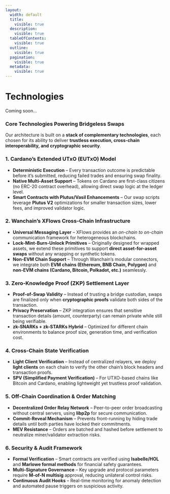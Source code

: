 ```yaml
---
layout:
  width: default
  title:
    visible: true
  description:
    visible: true
  tableOfContents:
    visible: true
  outline:
    visible: true
  pagination:
    visible: true
  metadata:
    visible: true
---
```


# Technologies

Coming soon...

### **Core Technologies Powering Bridgeless Swaps**

Our architecture is built on a **stack of complementary technologies**, each chosen for its ability to deliver **trustless execution, cross-chain interoperability, and cryptographic security**.

### **1. Cardano’s Extended UTxO (EUTxO) Model**

* **Deterministic Execution** – Every transaction outcome is predictable before it’s submitted, reducing failed trades and ensuring swap finality.
* **Native Multi-Asset Support** – Tokens on Cardano are first-class citizens (no ERC-20 contract overhead), allowing direct swap logic at the ledger level.
* **Smart Contracts with Plutus/Vasil Enhancements** – Our swap scripts leverage **Plutus V2** optimizations for smaller transaction sizes, lower fees, and improved validator logic.

### **2. Wanchain’s XFlows Cross-Chain Infrastructure**

* **Universal Messaging Layer** – XFlows provides an _on-chain to on-chain_ communication framework for heterogeneous blockchains.
* **Lock-Mint-Burn-Unlock Primitives** – Originally designed for wrapped assets, we extend these primitives to support **direct asset-for-asset swaps** without any wrapping or synthetic tokens.
* **Non-EVM Chain Support** – Through Wanchain’s modular connectors, we integrate both **EVM chains (Ethereum, BNB Chain, Polygon)** and **non-EVM chains (Cardano, Bitcoin, Polkadot, etc.)** seamlessly.

### **3. Zero-Knowledge Proof (ZKP) Settlement Layer**

* **Proof-of-Swap Validity** – Instead of trusting a bridge custodian, swaps are finalized only when **cryptographic proofs** validate both sides of the transaction.
* **Privacy Preservation** – ZKP integration ensures that sensitive transaction details (amount, counterparty) can remain private while still being verifiable.
* **zk-SNARKs + zk-STARKs Hybrid** – Optimized for different chain environments to balance proof size, generation time, and verification cost.

### **4. Cross-Chain State Verification**

* **Light Client Verification** – Instead of centralized relayers, we deploy **light clients** on each chain to verify the other chain’s block headers and transaction proofs.
* **SPV (Simplified Payment Verification)** – For UTXO-based chains like Bitcoin and Cardano, enabling lightweight yet trustless proof validation.

### **5. Off-Chain Coordination & Order Matching**

* **Decentralized Order Relay Network** – Peer-to-peer order broadcasting without central servers, using **libp2p** for secure communication.
* **Commit-Reveal Mechanism** – Prevents front-running by hiding trade details until both parties have locked their commitments.
* **MEV Resistance** – Orders are batched and hashed before settlement to neutralize miner/validator extraction risks.

### **6. Security & Audit Framework**

* **Formal Verification** – Smart contracts are verified using **Isabelle/HOL** and **Marlowe formal methods** for financial safety guarantees.
* **Multi-Signature Governance** – Key upgrade and protocol parameters require **M-of-N multisig** approval, reducing unilateral control risks.
* **Continuous Audit Hooks** – Real-time monitoring for anomaly detection and automated pause triggers on suspicious activity.
